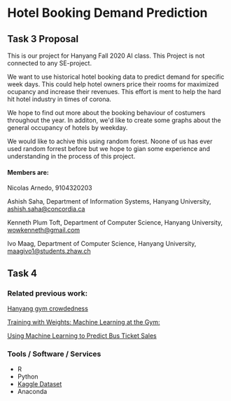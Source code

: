 # Hotel Booking Demand Prediction

## Task 3 Proposal

This is our project for Hanyang Fall 2020 AI class. This Project is not connected to any SE-project.

We want to use historical hotel booking data to predict demand for specific week days. This could help hotel owners price their rooms for maximized ocupancy and increase their revenues. This effort is ment to help the hard hit hotel industry in times of corona.

We hope to find out more about the booking behaviour of costumers throughout the year. In additon, we'd like to create some graphs about the general occupancy of hotels by weekday.

We would like to achive this using random forest. Noone of us has ever used random forrest before but we hope to gian some experience and understanding in the process of this project.


#### Members are:

Nicolas Arnedo, 9104320203

Ashish Saha, Department of Information Systems, Hanyang University, ashish.saha@concordia.ca

Kenneth Plum Toft, Department of Computer Science, Hanyang University, wowkenneth@gmail.com

Ivo Maag, Department of Computer Science, Hanyang University, maagivo1@students.zhaw.ch


## Task 4
### Related previous work:
[Hanyang gym crowdedness](https://www.kaggle.com/benvae/hanyang-gym-crowdedness)

[Training with Weights: Machine Learning at the Gym:](https://medium.com/@nicksrose72/training-with-weights-machine-learning-at-the-gym-356c643b402f)

[Using Machine Learning to Predict Bus Ticket Sales](https://heartbeat.fritz.ai/predicting-bus-ticket-sales-using-machine-learning-dd2fcfe15392?gi=b264624991a)

### Tools / Software / Services
- R
- Python
- [Kaggle Dataset](https://www.kaggle.com/jessemostipak/hotel-booking-demand)
- Anaconda
